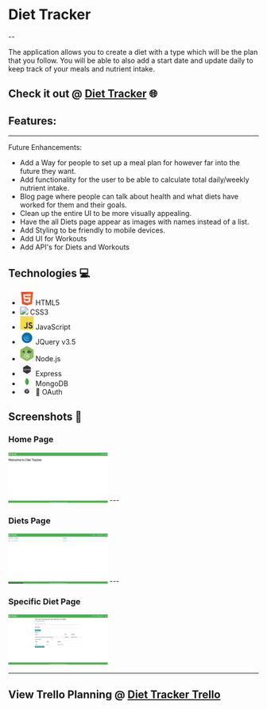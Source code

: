 # Diet Tracker
--

The application allows you to create a diet with a type which will be the plan that you follow. You will be able to also add a start date and update daily to keep track of your meals and nutrient intake.

## Check it out @ [Diet Tracker](https://diet-tracker-application.herokuapp.com) 🌐

Features:
- 

---

Future Enhancements:
- Add a Way for people to set up a meal plan for however far into the future they want.
- Add functionality for the user to be able to calculate total daily/weekly nutrient intake.
- Blog page where people can talk about health and what diets have worked for them and their goals.
- Clean up the entire UI to be more visually appealing.
- Have the all Diets page appear as images with names instead of a list.
- Add Styling to be friendly to mobile devices.
- Add UI for Workouts
- Add API's for Diets and Workouts

## Technologies 💻
- <img src="public/images/icons/html5.png" width="27"> HTML5
- <img src="public/images/icons/css.png" width="27"> CSS3
- <img src="public/images/icons/javascript.png" width="27"> JavaScript
- <img src="public/images/icons/jquery.png" width="27"> JQuery v3.5
- <img src="public/images/icons/node.jpeg" width="27"> Node.js
- <img src="public/images/icons/express.png" width="27"> Express
- <img src="public/images/icons/mongodb.png" width="27"> MongoDB
- <img src="public/images/icons/oauth.jpeg" width="27"> 🔐 OAuth

## Screenshots 📸

### Home Page
<img src="public/images/app/DietTrackerHomePage.png" width="200">
---

### Diets Page
<img src="public/images/app/AllDietsPage.png" width="200">
---

### Specific Diet Page
<img src="public/images/app/SpecificDietPage.png" width="200">

---

## View Trello Planning @ [Diet Tracker Trello](https://trello.com/b/55tfsSSo/diet-tracker)




